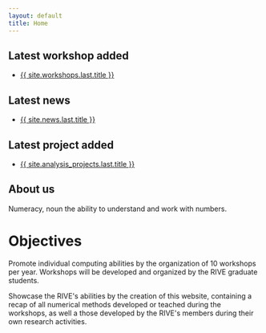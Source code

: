 ```yaml
---
layout: default
title: Home
---
```

## Latest workshop added
<ul>
    <li>
      <a href="{{ site.workshops.last.url }}">{{ site.workshops.last.title }}</a>
    </li>
</ul>

## Latest news
<ul>
    <li>
      <a href="{{ site.news.last.url }}">{{ site.news.last.title }}</a>
    </li>
</ul>

## Latest project added
<ul>
    <li>
      <a href="{{ site.analysis_projects.last.url }}">{{ site.analysis_projects.last.title }}</a>
    </li>
</ul>

## About us
Numeracy, noun
the ability to understand and work with numbers.

# Objectives
Promote individual computing abilities by the organization of 10 workshops per year. Workshops will be developed and organized by the RIVE graduate students.

Showcase the RIVE's abilities by the creation of this website, containing a recap of all numerical methods developed or teached during the workshops, as well a those developed by the RIVE's members during their own research activities.
